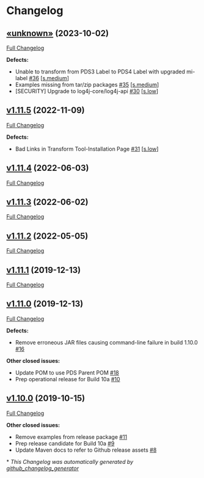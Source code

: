 # Changelog

## [«unknown»](https://github.com/NASA-PDS/transform/tree/«unknown») (2023-10-02)

[Full Changelog](https://github.com/NASA-PDS/transform/compare/v1.11.5...«unknown»)

**Defects:**

- Unable to transform from PDS3 Label to PDS4 Label with upgraded mi-label [\#36](https://github.com/NASA-PDS/transform/issues/36) [[s.medium](https://github.com/NASA-PDS/transform/labels/s.medium)]
- Examples missing from tar/zip packages [\#35](https://github.com/NASA-PDS/transform/issues/35) [[s.medium](https://github.com/NASA-PDS/transform/labels/s.medium)]
- \[SECURITY\] Upgrade to log4j-core/log4j-api [\#30](https://github.com/NASA-PDS/transform/issues/30) [[s.low](https://github.com/NASA-PDS/transform/labels/s.low)]

## [v1.11.5](https://github.com/NASA-PDS/transform/tree/v1.11.5) (2022-11-09)

[Full Changelog](https://github.com/NASA-PDS/transform/compare/v1.11.4...v1.11.5)

**Defects:**

- Bad Links in Transform Tool-Installation Page [\#31](https://github.com/NASA-PDS/transform/issues/31) [[s.low](https://github.com/NASA-PDS/transform/labels/s.low)]

## [v1.11.4](https://github.com/NASA-PDS/transform/tree/v1.11.4) (2022-06-03)

[Full Changelog](https://github.com/NASA-PDS/transform/compare/v1.11.3...v1.11.4)

## [v1.11.3](https://github.com/NASA-PDS/transform/tree/v1.11.3) (2022-06-02)

[Full Changelog](https://github.com/NASA-PDS/transform/compare/v1.11.2...v1.11.3)

## [v1.11.2](https://github.com/NASA-PDS/transform/tree/v1.11.2) (2022-05-05)

[Full Changelog](https://github.com/NASA-PDS/transform/compare/v1.11.1...v1.11.2)

## [v1.11.1](https://github.com/NASA-PDS/transform/tree/v1.11.1) (2019-12-13)

[Full Changelog](https://github.com/NASA-PDS/transform/compare/v1.11.0...v1.11.1)

## [v1.11.0](https://github.com/NASA-PDS/transform/tree/v1.11.0) (2019-12-13)

[Full Changelog](https://github.com/NASA-PDS/transform/compare/v1.10.0...v1.11.0)

**Defects:**

- Remove erroneous JAR files causing command-line failure in build 1.10.0 [\#16](https://github.com/NASA-PDS/transform/issues/16)

**Other closed issues:**

- Update POM to use PDS Parent POM [\#18](https://github.com/NASA-PDS/transform/issues/18)
- Prep operational release for Build 10a [\#10](https://github.com/NASA-PDS/transform/issues/10)

## [v1.10.0](https://github.com/NASA-PDS/transform/tree/v1.10.0) (2019-10-15)

[Full Changelog](https://github.com/NASA-PDS/transform/compare/f8ee8235cc47e1ebd962299238a5246a264a8480...v1.10.0)

**Other closed issues:**

- Remove examples from release package [\#11](https://github.com/NASA-PDS/transform/issues/11)
- Prep release candidate for Build 10a [\#9](https://github.com/NASA-PDS/transform/issues/9)
- Update Maven docs to refer to Github release assets [\#8](https://github.com/NASA-PDS/transform/issues/8)



\* *This Changelog was automatically generated by [github_changelog_generator](https://github.com/github-changelog-generator/github-changelog-generator)*

